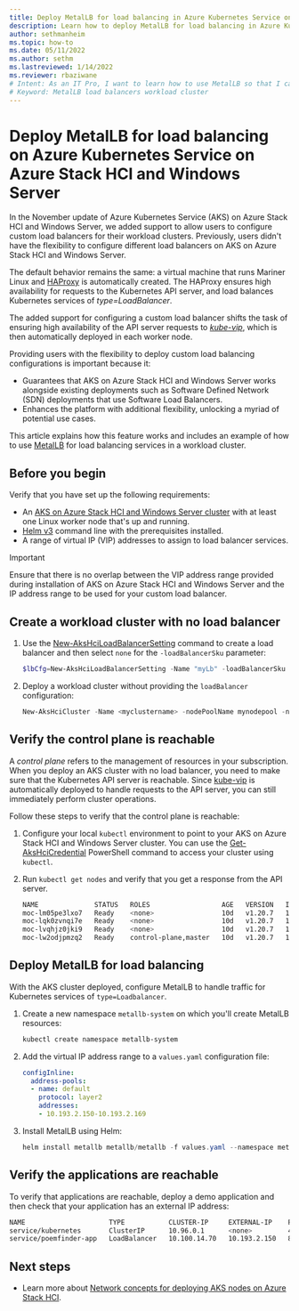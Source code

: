 ```yaml
---
title: Deploy MetalLB for load balancing in Azure Kubernetes Service on Azure Stack HCI
description: Learn how to deploy MetalLB for load balancing in Azure Kubernetes Service on Azure Stack HCI.
author: sethmanheim
ms.topic: how-to
ms.date: 05/11/2022
ms.author: sethm 
ms.lastreviewed: 1/14/2022
ms.reviewer: rbaziwane
# Intent: As an IT Pro, I want to learn how to use MetalLB so that I can configure custom load balancers for my workload clusters.
# Keyword: MetalLB load balancers workload cluster
---
```


# Deploy MetalLB for load balancing on Azure Kubernetes Service on Azure Stack HCI and Windows Server

In the November update of Azure Kubernetes Service (AKS) on Azure Stack HCI and Windows Server, we added support to allow users to configure custom load balancers for their workload clusters. Previously, users didn't have the flexibility to configure different load balancers on AKS on Azure Stack HCI and Windows Server. 

The default behavior remains the same: a virtual machine that runs Mariner Linux and [HAProxy](http://www.haproxy.org/) is automatically created. The HAProxy ensures high availability for requests to the Kubernetes API server, and load balances Kubernetes services of *type=LoadBalancer*. 

The added support for configuring a custom load balancer shifts the task of ensuring high availability of the API server requests to [*kube-vip*](https://kube-vip.io/), which is then automatically deployed in each worker node. 

Providing users with the flexibility to deploy custom load balancing configurations is important because it: 

- Guarantees that AKS on Azure Stack HCI and Windows Server works alongside existing deployments such as Software Defined Network (SDN) deployments that use Software Load Balancers.
- Enhances the platform with additional flexibility, unlocking a myriad of potential use cases.

This article explains how this feature works and includes an example of how to use [MetalLB](https://metallb.org/) for load balancing services in a workload cluster.

## Before you begin

Verify that you have set up the following requirements:

- An [AKS on Azure Stack HCI and Windows Server cluster](setup.md) with at least one Linux worker node that's up and running.
- [Helm v3](https://helm.sh/docs/intro/install/) command line with the prerequisites installed.
- A range of virtual IP (VIP) addresses to assign to load balancer services.

> [!IMPORTANT]
> Ensure that there is no overlap between the VIP address range provided during installation of AKS on Azure Stack HCI and Windows Server and the IP address range to be used for your custom load balancer.

## Create a workload cluster with no load balancer

1. Use the [New-AksHciLoadBalancerSetting](./reference/ps/new-akshciloadbalancersetting.md) command to create a load balancer and then select `none` for the `-loadBalancerSku` parameter: 

   ```powershell
   $lbCfg=New-AksHciLoadBalancerSetting -Name "myLb" -loadBalancerSku "none" 
   ```

2. Deploy a workload cluster without providing the `loadBalancer` configuration: 

   ```powershell
   New-AksHciCluster -Name <myclustername> -nodePoolName mynodepool -nodeCount 2 -OSType linux -nodeVmSize Standard_A4_v2 -loadBalancerSettings $lbCfg 
   ```

## Verify the control plane is reachable

A *control plane* refers to the management of resources in your subscription. When you deploy an AKS cluster with no load balancer, you need to make sure that the Kubernetes API server is reachable. Since [kube-vip](https://kube-vip.io/) is automatically deployed to handle requests to the API server, you can still immediately perform cluster operations. 

Follow these steps to verify that the control plane is reachable: 

1. Configure your local `kubectl` environment to point to your AKS on Azure Stack HCI and Windows Server cluster. You can use the [Get-AksHciCredential](./reference/ps/get-akshcicredential.md) PowerShell command to access your cluster using `kubectl`.

2. Run `kubectl get nodes` and verify that you get a response from the API server.

   ```bash
   NAME              STATUS   ROLES                  AGE   VERSION   INTERNAL-IP    EXTERNAL-IP   OS-IMAGE            KERNEL-VERSION    CONTAINER-RUNTIME
   moc-lm05pe3lxo7   Ready    <none>                 10d   v1.20.7   10.193.2.137   <none>        CBL-Mariner/Linux   5.10.74.1-1.cm1   containerd://1.4.4
   moc-lqk0zvnqi7e   Ready    <none>                 10d   v1.20.7   10.193.2.138   <none>        CBL-Mariner/Linux   5.10.74.1-1.cm1   containerd://1.4.4
   moc-lvqhjz0jki9   Ready    <none>                 10d   v1.20.7   10.193.2.139   <none>        CBL-Mariner/Linux   5.10.74.1-1.cm1   containerd://1.4.4
   moc-lw2odjpmzq2   Ready    control-plane,master   10d   v1.20.7   10.193.2.135   <none>        CBL-Mariner/Linux   5.10.74.1-1.cm1   containerd://1.4.4
   ```

## Deploy MetalLB for load balancing

With the AKS cluster deployed, configure MetalLB to handle traffic for Kubernetes services of `type=Loadbalancer`.

1. Create a new namespace `metallb-system` on which you'll create MetalLB resources:

   ```powershell
   kubectl create namespace metallb-system
   ```

2. Add the virtual IP address range to a `values.yaml` configuration file:

   ```yaml
   configInline:
     address-pools:
     - name: default
       protocol: layer2
       addresses:
       - 10.193.2.150-10.193.2.169
   ```

3. Install MetalLB using Helm:

   ```powershell
   helm install metallb metallb/metallb -f values.yaml --namespace metallb-system
   ```

## Verify the applications are reachable

To verify that applications are reachable, deploy a demo application and then check that your application has an external IP address:

```bash
NAME                     TYPE           CLUSTER-IP     EXTERNAL-IP    PORT(S)        AGE
service/kubernetes       ClusterIP      10.96.0.1      <none>         443/TCP        10d
service/poemfinder-app   LoadBalancer   10.100.14.70   10.193.2.150   80:32737/TCP   43s
```

## Next steps

- Learn more about [Network concepts for deploying AKS nodes on Azure Stack HCI](./concepts-node-networking.md).